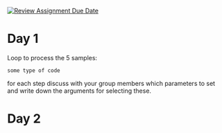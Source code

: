 [![Review Assignment Due Date](https://classroom.github.com/assets/deadline-readme-button-24ddc0f5d75046c5622901739e7c5dd533143b0c8e959d652212380cedb1ea36.svg)](https://classroom.github.com/a/-7_RZisP)

# Day 1


Loop to process the 5 samples:
```
some type of code
```

for each step discuss with your group members which parameters to set and write down the arguments for selecting these.

# Day 2
